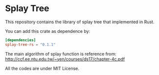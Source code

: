 # Splay Tree

This repository contains the library of splay tree that implemented in Rust. 

You can add this crate as dependence by:

```toml
[dependencies]
splay-tree-rs = "0.1.1"
```

The main algorithm of splay function is reference from:
http://ccf.ee.ntu.edu.tw/~yen/courses/ds17/chapter-4c.pdf

All the codes are under MIT License.
